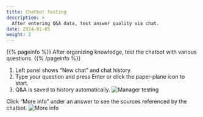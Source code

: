 ```yaml
---
title: Chatbot Testing
description: >
  After entering Q&A data, test answer quality via chat.
date: 2024-01-05
weight: 2
---
```


{{% pageinfo %}}
After organizing knowledge, test the chatbot with various questions.
{{% /pageinfo %}}

1. Left panel shows “New chat” and chat history.
2. Type your question and press Enter or click the paper‑plane icon to start.
3. Q&A is saved to history automatically.
![Manager testing](/en/docs/tasks/image-3.png)

Click “More info” under an answer to see the sources referenced by the chatbot.
![More info](/en/docs/tasks/image-4.png)


